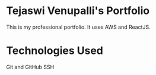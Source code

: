 # Tejaswi Venupalli's Portfolio

This is my professional portfolio. It uses AWS and ReactJS.

# Technologies Used
Git and GitHub
SSH
